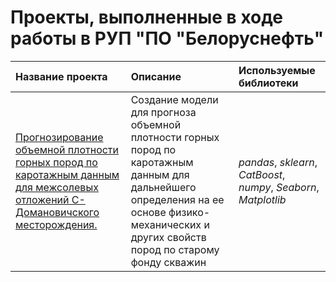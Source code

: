 # Проекты, выполненные в ходе работы в РУП "ПО "Белоруснефть" 

| Название проекта | Описание | Используемые библиотеки | 
| :---------------------- | :---------------------- | :---------------------- |
| [Прогнозирование объемной плотности горных пород по каротажным данным для межсолевых отложений С-Домановичского месторождения.](recovery_rate_of_gold) | Создание модели для прогноза объемной плотности горных пород по каротажным данным для дальнейшего определения на ее основе физико-механических и других свойств пород по старому фонду скважин | *pandas*, *sklearn*, *CatBoost*, *numpy*, *Seaborn*, *Matplotlib* |
